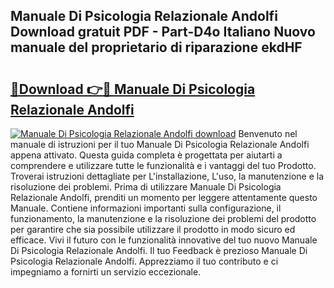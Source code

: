 ## Manuale Di Psicologia Relazionale Andolfi Download gratuit PDF - Part-D4o Italiano Nuovo manuale del proprietario di riparazione ekdHF

# <h2><a href="http://dfgqzuo.blite.top/?on=Manuale+Di+Psicologia+Relazionale+Andolfi">🔗Download 👉🔴 Manuale Di Psicologia Relazionale Andolfi</a></h2>

[![Manuale Di Psicologia Relazionale Andolfi download](https://i.imgur.com/lujVjoI.png)](http://dfgqzuo.blite.top/?on=Manuale+Di+Psicologia+Relazionale+Andolfi)
Benvenuto nel manuale di istruzioni per il tuo Manuale Di Psicologia Relazionale Andolfi appena attivato. Questa guida completa è progettata per aiutarti a comprendere e utilizzare tutte le funzionalità e i vantaggi del tuo Prodotto. Troverai istruzioni dettagliate per L'installazione, L'uso, la manutenzione e la risoluzione dei problemi. Prima di utilizzare Manuale Di Psicologia Relazionale Andolfi, prenditi un momento per leggere attentamente questo Manuale. Contiene informazioni importanti sulla configurazione, il funzionamento, la manutenzione e la risoluzione dei problemi del prodotto per garantire che sia possibile utilizzare il prodotto in modo sicuro ed efficace. Vivi il futuro con le funzionalità innovative del tuo nuovo Manuale Di Psicologia Relazionale Andolfi. Il tuo Feedback è prezioso Manuale Di Psicologia Relazionale Andolfi. Apprezziamo il tuo contributo e ci impegniamo a fornirti un servizio eccezionale.

